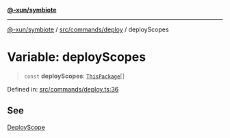 [**@-xun/symbiote**](../../../../README.md)

***

[@-xun/symbiote](../../../../README.md) / [src/commands/deploy](../README.md) / deployScopes

# Variable: deployScopes

> `const` **deployScopes**: [`ThisPackage`](../../../configure/enumerations/ThisPackageGlobalScope.md#thispackage)[]

Defined in: [src/commands/deploy.ts:36](https://github.com/Xunnamius/symbiote/blob/d58f752a47908197bf2e7050b119b5cca3d1f350/src/commands/deploy.ts#L36)

## See

[DeployScope](../../../configure/enumerations/ThisPackageGlobalScope.md)
